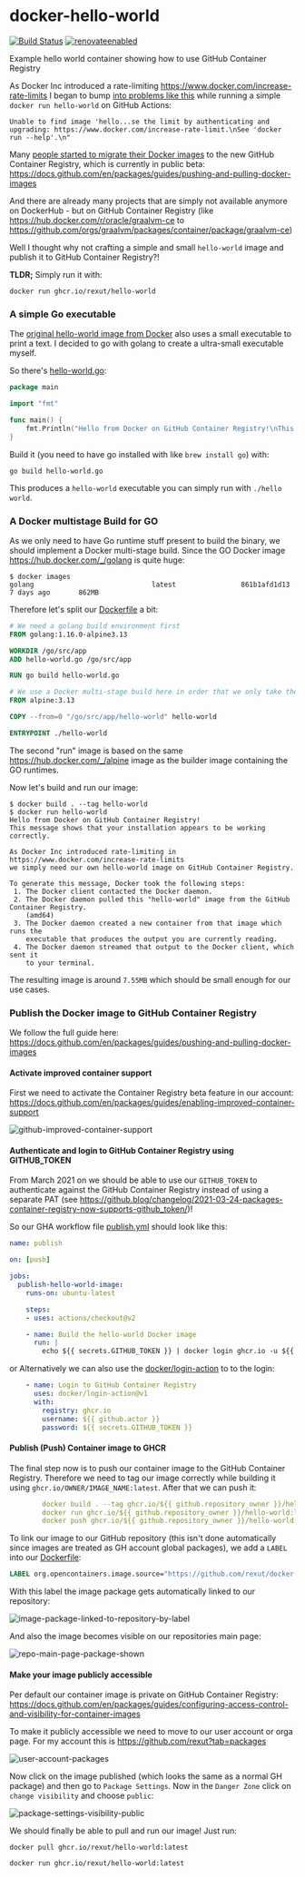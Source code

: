 # docker-hello-world
[![Build Status](https://github.com/rexut/docker-hello-world/workflows/publish/badge.svg)](https://github.com/rexut/docker-hello-world/actions)
[![renovateenabled](https://img.shields.io/badge/renovate-enabled-yellow)](https://renovatebot.com)

Example hello world container showing how to use GitHub Container Registry


As Docker Inc introduced a rate-limiting https://www.docker.com/increase-rate-limits I began to bump [into problems like this](https://github.com/jonashackt/molecule-ansible-docker-aws/runs/1968417806?check_suite_focus=true) while running a simple `docker run hello-world` on GitHub Actions:

```
Unable to find image 'hello...se the limit by authenticating and upgrading: https://www.docker.com/increase-rate-limit.\nSee 'docker run --help'.\n"
```

Many [people started to migrate their Docker images](https://medium.com/faun/migrating-my-docker-images-to-the-github-container-registry-9f304ccf0aaa) to the new GitHub Container Registry, which is currently in public beta: https://docs.github.com/en/packages/guides/pushing-and-pulling-docker-images

And there are already many projects that are simply not available anymore on DockerHub - but on GitHub Container Registry (like https://hub.docker.com/r/oracle/graalvm-ce to https://github.com/orgs/graalvm/packages/container/package/graalvm-ce)

Well I thought why not crafting a simple and small `hello-world` image and publish it to GitHub Container Registry?!

__TLDR;__ Simply run it with:

```shell
docker run ghcr.io/rexut/hello-world
```

### A simple Go executable

The [original hello-world image from Docker](https://github.com/docker-library/hello-world) also uses a small executable to print a text. I decided to go with golang to create a ultra-small executable myself. 

So there's [hello-world.go](hello-world.go):

```go
package main

import "fmt"

func main() {
	fmt.Println("Hello from Docker on GitHub Container Registry!\nThis message shows that your installation appears to be working correctly.\n\nAs Docker Inc introduced rate-limiting in https://www.docker.com/increase-rate-limits\nwe simply need our own hello-world image on GitHub Container Registry.\n\nTo generate this message, Docker took the following steps:\n 1. The Docker client contacted the Docker daemon.\n 2. The Docker daemon pulled this \"hello-world\" image from the GitHub Container Registry.\n    (amd64)\n 3. The Docker daemon created a new container from that image which runs the\n    executable that produces the output you are currently reading.\n 4. The Docker daemon streamed that output to the Docker client, which sent it\n    to your terminal.\n\n")
}
```

Build it (you need to have go installed with like `brew install go`) with:

```shell
go build hello-world.go
```

This produces a `hello-world` executable you can simply run with `./hello world`.


### A Docker multistage Build for GO

As we only need to have Go runtime stuff present to build the binary, we should implement a Docker multi-stage build. Since the GO Docker image https://hub.docker.com/_/golang is quite huge:
```shell
$ docker images
golang                             latest                861b1afd1d13   7 days ago       862MB
```

Therefore let's split our [Dockerfile](Dockerfile) a bit:

```dockerfile
# We need a golang build environment first
FROM golang:1.16.0-alpine3.13

WORKDIR /go/src/app
ADD hello-world.go /go/src/app

RUN go build hello-world.go

# We use a Docker multi-stage build here in order that we only take the compiled go executable
FROM alpine:3.13

COPY --from=0 "/go/src/app/hello-world" hello-world

ENTRYPOINT ./hello-world
```

The second "run" image is based on the same https://hub.docker.com/_/alpine image as the builder image containing the GO runtimes.

Now let's build and run our image:

```shell
$ docker build . --tag hello-world
$ docker run hello-world
Hello from Docker on GitHub Container Registry!
This message shows that your installation appears to be working correctly.

As Docker Inc introduced rate-limiting in https://www.docker.com/increase-rate-limits
we simply need our own hello-world image on GitHub Container Registry.

To generate this message, Docker took the following steps:
 1. The Docker client contacted the Docker daemon.
 2. The Docker daemon pulled this "hello-world" image from the GitHub Container Registry.
    (amd64)
 3. The Docker daemon created a new container from that image which runs the
    executable that produces the output you are currently reading.
 4. The Docker daemon streamed that output to the Docker client, which sent it
    to your terminal.
```

The resulting image is around `7.55MB` which should be small enough for our use cases.


### Publish the Docker image to GitHub Container Registry

We follow the full guide here: https://docs.github.com/en/packages/guides/pushing-and-pulling-docker-images

#### Activate improved container support

First we need to activate the Container Registry beta feature in our account: https://docs.github.com/en/packages/guides/enabling-improved-container-support

![github-improved-container-support](screenshots/github-improved-container-support.png)


#### Authenticate and login to GitHub Container Registry using GITHUB_TOKEN

From March 2021 on we should be able to use our `GITHUB_TOKEN` to authenticate against the GitHub Container Registry instead of using a separate PAT (see https://github.blog/changelog/2021-03-24-packages-container-registry-now-supports-github_token/)!

So our GHA workflow file [publish.yml](.github/workflows/publish.yml) should look like this:

```yaml
name: publish

on: [push]

jobs:
  publish-hello-world-image:
    runs-on: ubuntu-latest

    steps:
    - uses: actions/checkout@v2

    - name: Build the hello-world Docker image
      run: |
        echo ${{ secrets.GITHUB_TOKEN }} | docker login ghcr.io -u ${{ github.actor }} --password-stdin

```

or Alternatively we can also use the [docker/login-action](https://github.com/docker/login-action) to to the login:

```yaml
    - name: Login to GitHub Container Registry
      uses: docker/login-action@v1
      with:
        registry: ghcr.io
        username: ${{ github.actor }}
        password: ${{ secrets.GITHUB_TOKEN }}
```


#### Publish (Push) Container image to GHCR

The final step now is to push our container image to the GitHub Container Registry. Therefore we need to tag our image correctly while building it using `ghcr.io/OWNER/IMAGE_NAME:latest`. After that we can push it:

```yaml
        docker build . --tag ghcr.io/${{ github.repository_owner }}/hello-world:latest
        docker run ghcr.io/${{ github.repository_owner }}/hello-world:latest
        docker push ghcr.io/${{ github.repository_owner }}/hello-world:latest
```

To link our image to our GitHub repository (this isn't done automatically since images are treated as GH account global packages), we add a `LABEL` into our [Dockerfile](Dockerfile):

```dockerfile
LABEL org.opencontainers.image.source="https://github.com/rexut/docker-hello-world"
```

With this label the image package gets automatically linked to our repository:

![image-package-linked-to-repository-by-label](screenshots/image-package-linked-to-repository-by-label.png)

And also the image becomes visible on our repositories main page:

![repo-main-page-package-shown](screenshots/repo-main-page-package-shown.png)


#### Make your image publicly accessible

Per default our container image is private on GitHub Container Registry: https://docs.github.com/en/packages/guides/configuring-access-control-and-visibility-for-container-images

To make it publicly accessible we need to move to our user account or orga page. For my account this is https://github.com/rexut?tab=packages

![user-account-packages](screenshots/user-account-packages.png)

Now click on the image published (which looks the same as a normal GH package) and then go to `Package Settings`. Now in the `Danger Zone` click on `change visibility` and choose `public`:

![package-settings-visibility-public](screenshots/package-settings-visibility-public.png)

We should finally be able to pull and run our image! Just run:

```shell
docker pull ghcr.io/rexut/hello-world:latest

docker run ghcr.io/rexut/hello-world:latest
```

